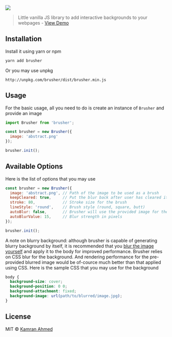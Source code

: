 ![](https://i.imgur.com/Tq7TBnA.png)

> Little vanilla JS library to add interactive backgrounds to your webpages - [View Demo](http://kamranahmed.info/brusher)

## Installation

Install it using yarn or npm
```bash
yarn add brusher
```
Or you may use unpkg
```
http://unpkg.com/brusher/dist/brusher.min.js
```

## Usage

For the basic usage, all you need to do is create an instance of `Brusher` and provide an image

```javascript
import Brusher from 'brusher';

const brusher = new Brusher({
  image: 'abstract.png'
});

brusher.init();
```

## Available Options

Here is the list of options that you may use

```javascript
const brusher = new Brusher({
  image: 'abstract.png', // Path of the image to be used as a brush
  keepCleared: true,     // Put the blur back after user has cleared it
  stroke: 80,            // Stroke size for the brush
  lineStyle: 'round',    // Brush style (round, square, butt)
  autoBlur: false,       // Brusher will use the provided image for the blurry background
  autoBlurValue: 15,     // Blur strength in pixels
});

brusher.init();
```

A note on blurry background: although brusher is capable of generating blurry background by itself, it is recommended that you [blur the image yourself](http://pinetools.com/blur-image) and apply it to the body for improved performance. Brusher relies on CSS blur for the background. And rendering performance for the pre-provided blurred image would be of-cource much better than that applied using CSS. Here is the sample CSS that you may use for the background

```css
body {
  background-size: cover;
  background-position: 0 0;
  background-attachment: fixed;
  background-image: url(path/to/blurred/image.jpg);
}
```

## License

MIT &copy; [Kamran Ahmed](https://twitter.com/kamranahmedse)

